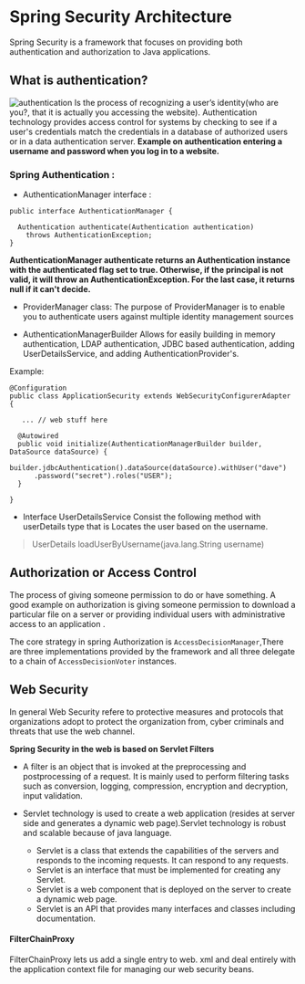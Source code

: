 # Spring Security Architecture
Spring Security is a framework that focuses on providing both authentication and authorization to Java applications.

## What is authentication?
![authentication](https://www.cisco.com/c/dam/assets/swa/img/anchor-info/what-is-user-authentication-628x353.png)
Is the process of recognizing a user’s identity(who are you?, that it is actually you accessing the website).
Authentication technology provides access control for systems by checking to see if a user's credentials match the credentials in a database of authorized users or in a data authentication server.
**Example on authentication entering a username and password when you log in to a website.**

### Spring Authentication :

* AuthenticationManager interface :

```
public interface AuthenticationManager {

  Authentication authenticate(Authentication authentication)
    throws AuthenticationException;
}
```
 **AuthenticationManager authenticate returns an Authentication instance with the authenticated flag set to true. Otherwise, if the principal is not valid, it will throw an AuthenticationException. For the last case, it returns null if it can't decide.**

* ProviderManager class:
 The purpose of ProviderManager is to enable you to authenticate users against multiple identity management sources

*  AuthenticationManagerBuilder
Allows for easily building in memory authentication, LDAP authentication, JDBC based authentication, adding UserDetailsService, and adding AuthenticationProvider's.

Example:

```
@Configuration
public class ApplicationSecurity extends WebSecurityConfigurerAdapter {

   ... // web stuff here

  @Autowired
  public void initialize(AuthenticationManagerBuilder builder, DataSource dataSource) {
    builder.jdbcAuthentication().dataSource(dataSource).withUser("dave")
      .password("secret").roles("USER");
  }

}
```
* Interface UserDetailsService
Consist the following method with userDetails type that is Locates the user based on the username.

> UserDetails	loadUserByUsername​(java.lang.String username)	

## Authorization or Access Control
The process of giving someone permission to do or have something.
A good example on authorization is giving someone permission to download a particular file on a server or providing individual users with administrative access to an application .

The core strategy in spring Authorization is `AccessDecisionManager`,There are three implementations provided by the framework and all three delegate to a chain of `AccessDecisionVoter` instances.


## Web Security
In general Web Security refere to protective measures and protocols that organizations adopt to protect the organization from, cyber criminals and threats that use the web channel.

**Spring Security in the web  is based on Servlet Filters**
* A filter is an object that is invoked at the preprocessing and postprocessing of a request. It is mainly used to perform filtering tasks such as conversion, logging, compression, encryption and decryption, input validation.

* Servlet technology is used to create a web application (resides at server side and generates a dynamic web page).Servlet technology is robust and scalable because of java language.
   * Servlet is a class that extends the capabilities of the servers and responds to the incoming requests. It can respond to any requests.
   * Servlet is an interface that must be implemented for creating any Servlet.
   * Servlet is a web component that is deployed on the server to create a dynamic web page.
   * Servlet is an API that provides many interfaces and classes including documentation.


#### FilterChainProxy
FilterChainProxy lets us add a single entry to web. xml and deal entirely with the application context file for managing our web security beans.



